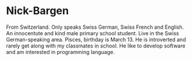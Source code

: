 # Nick-Bargen
From Switzerland. Only speaks Swiss German, Swiss French and English. An innocentute and kind male primary school student. Live in the Swiss German-speaking area. Pisces, birthday is March 13. He is introverted and rarely get along with my classmates in school. He like to develop software and am interested in programming language.
